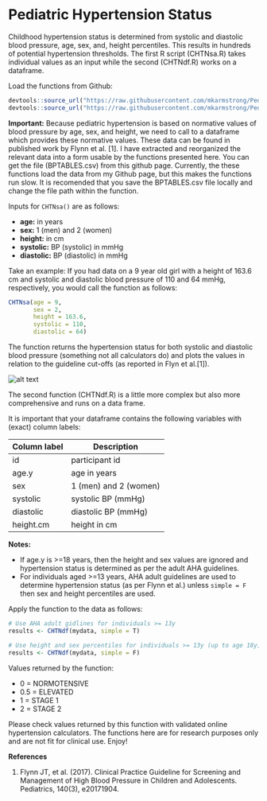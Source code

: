 # Pediatric Hypertension Status

Childhood hypertension status is determined from systolic and diastolic blood pressure, age, sex, and, height percentiles. This results in hundreds of potential hypertension thresholds. The first R script (CHTNsa.R) takes individual values as an input while the second (CHTNdf.R) works on a dataframe.

Load the functions from Github:

```R
devtools::source_url("https://raw.githubusercontent.com/mkarmstrong/PediatricBP/main/CHTNsa.R")
devtools::source_url("https://raw.githubusercontent.com/mkarmstrong/PediatricBP/main/CHTNdf.R")
```


**Important:** 
Because pediatric hypertension is based on normative values of blood pressure by age, sex, and height, we need to call to a dataframe which provides these normative values. These data can be found in published work by Flynn et al. [1]. I have extracted and reorganized the relevant data into a form usable by the functions presented here. You can get the file (BPTABLES.csv) from this github page. Currently, the these functions load the data from my Github page, but this makes the functions run slow. It is recomended that you save the BPTABLES.csv file locally and change the file path within the function.

Inputs for `CHTNsa()` are as follows:

-   **age:** in years
-   **sex:** 1 (men) and 2 (women)
-   **height:** in cm
-   **systolic:** BP (systolic) in mmHg
-   **diastolic:** BP (diastolic) in mmHg

Take an example: If you had data on a 9 year old girl with a height of 163.6 cm and systolic and diastolic blood pressure of 110 and 64 mmHg, respectively, you would call the function as follows:

```R
CHTNsa(age = 9, 
       sex = 2, 
       height = 163.6,
       systolic = 110, 
       diastolic = 64)
```

The function returns the hypertension status for both systolic and diastolic blood pressure (something not all calculators do) and plots the values in relation to the guideline cut-offs (as reported in Flyn et al.[1]).

![alt text](https://github.com/mkarmstrong/PediatricBP/blob/main/PedsHypertension.png)


The second function (CHTNdf.R) is a little more complex but also more comprehensive and runs on a data frame.

It is important that your dataframe contains the following variables with (exact) column labels:

| Column label | Description           |
|--------------|-----------------------|
| id           | participant id        |
| age.y        | age in years          |
| sex          | 1 (men) and 2 (women) |
| systolic     | systolic BP (mmHg)    |
| diastolic    | diastolic BP (mmHg)   |
| height.cm    | height in cm          |


**Notes:**

-   If age.y is \>=18 years, then the height and sex values are ignored and hypertension status is determined as per the adult AHA guidelines.
-   For individuals aged \>=13 years, AHA adult guidelines are used to determine hypertension status (as per Flynn et al.) unless `simple = F` then sex and height percentiles are used.

Apply the function to the data as follows:

```R
# Use AHA adult gidlines for individuals >= 13y
results <- CHTNdf(mydata, simple = T)

# Use height and sex percentiles for individuals >= 13y (up to age 18y).
results <- CHTNdf(mydata, simple = F) 
```

Values returned by the function:

-   0 = NORMOTENSIVE
-   0.5 = ELEVATED
-   1 = STAGE 1
-   2 = STAGE 2

Please check values returned by this function with validated online hypertension calculators. The functions here are for research purposes only and are not fit for clinical use. Enjoy!

**References** 
1. Flynn JT, et al. (2017). Clinical Practice Guideline for Screening and Management of High Blood Pressure in Children and Adolescents. Pediatrics, 140(3), e20171904.
